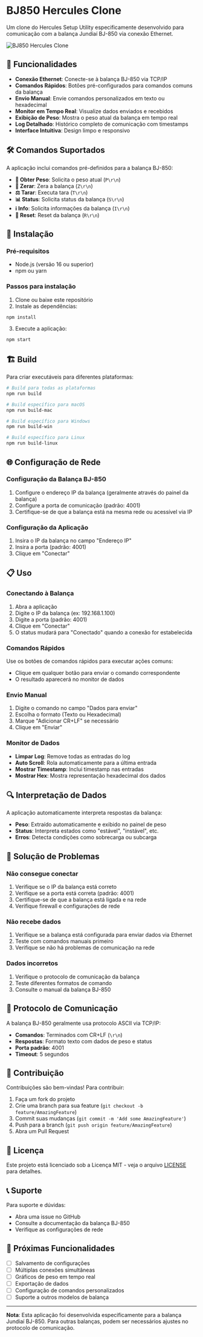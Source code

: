 # BJ850 Hercules Clone

Um clone do Hercules Setup Utility especificamente desenvolvido para comunicação com a balança Jundiaí BJ-850 via conexão Ethernet.

![BJ850 Hercules Clone](assets/screenshot.png)

## 🚀 Funcionalidades

- **Conexão Ethernet**: Conecte-se à balança BJ-850 via TCP/IP
- **Comandos Rápidos**: Botões pré-configurados para comandos comuns da balança
- **Envio Manual**: Envie comandos personalizados em texto ou hexadecimal
- **Monitor em Tempo Real**: Visualize dados enviados e recebidos
- **Exibição de Peso**: Mostra o peso atual da balança em tempo real
- **Log Detalhado**: Histórico completo de comunicação com timestamps
- **Interface Intuitiva**: Design limpo e responsivo

## 🛠️ Comandos Suportados

A aplicação inclui comandos pré-definidos para a balança BJ-850:

- **📏 Obter Peso**: Solicita o peso atual (`P\r\n`)
- **🔄 Zerar**: Zera a balança (`Z\r\n`)
- **⚖️ Tarar**: Executa tara (`T\r\n`)
- **📊 Status**: Solicita status da balança (`S\r\n`)
- **ℹ️ Info**: Solicita informações da balança (`I\r\n`)
- **🔄 Reset**: Reset da balança (`R\r\n`)

## 🔧 Instalação

### Pré-requisitos

- Node.js (versão 16 ou superior)
- npm ou yarn

### Passos para instalação

1. Clone ou baixe este repositório
2. Instale as dependências:

```bash
npm install
```

3. Execute a aplicação:

```bash
npm start
```

## 🏗️ Build

Para criar executáveis para diferentes plataformas:

```bash
# Build para todas as plataformas
npm run build

# Build específico para macOS
npm run build-mac

# Build específico para Windows
npm run build-win

# Build específico para Linux
npm run build-linux
```

## 🌐 Configuração de Rede

### Configuração da Balança BJ-850

1. Configure o endereço IP da balança (geralmente através do painel da balança)
2. Configure a porta de comunicação (padrão: 4001)
3. Certifique-se de que a balança está na mesma rede ou acessível via IP

### Configuração da Aplicação

1. Insira o IP da balança no campo "Endereço IP"
2. Insira a porta (padrão: 4001)
3. Clique em "Conectar"

## 📋 Uso

### Conectando à Balança

1. Abra a aplicação
2. Digite o IP da balança (ex: 192.168.1.100)
3. Digite a porta (padrão: 4001)
4. Clique em "Conectar"
5. O status mudará para "Conectado" quando a conexão for estabelecida

### Comandos Rápidos

Use os botões de comandos rápidos para executar ações comuns:
- Clique em qualquer botão para enviar o comando correspondente
- O resultado aparecerá no monitor de dados

### Envio Manual

1. Digite o comando no campo "Dados para enviar"
2. Escolha o formato (Texto ou Hexadecimal)
3. Marque "Adicionar CR+LF" se necessário
4. Clique em "Enviar"

### Monitor de Dados

- **Limpar Log**: Remove todas as entradas do log
- **Auto Scroll**: Rola automaticamente para a última entrada
- **Mostrar Timestamp**: Inclui timestamp nas entradas
- **Mostrar Hex**: Mostra representação hexadecimal dos dados

## 🔍 Interpretação de Dados

A aplicação automaticamente interpreta respostas da balança:

- **Peso**: Extraído automaticamente e exibido no painel de peso
- **Status**: Interpreta estados como "estável", "instável", etc.
- **Erros**: Detecta condições como sobrecarga ou subcarga

## 🐛 Solução de Problemas

### Não consegue conectar

1. Verifique se o IP da balança está correto
2. Verifique se a porta está correta (padrão: 4001)
3. Certifique-se de que a balança está ligada e na rede
4. Verifique firewall e configurações de rede

### Não recebe dados

1. Verifique se a balança está configurada para enviar dados via Ethernet
2. Teste com comandos manuais primeiro
3. Verifique se não há problemas de comunicação na rede

### Dados incorretos

1. Verifique o protocolo de comunicação da balança
2. Teste diferentes formatos de comando
3. Consulte o manual da balança BJ-850

## 📖 Protocolo de Comunicação

A balança BJ-850 geralmente usa protocolo ASCII via TCP/IP:

- **Comandos**: Terminados com CR+LF (`\r\n`)
- **Respostas**: Formato texto com dados de peso e status
- **Porta padrão**: 4001
- **Timeout**: 5 segundos

## 🤝 Contribuição

Contribuições são bem-vindas! Para contribuir:

1. Faça um fork do projeto
2. Crie uma branch para sua feature (`git checkout -b feature/AmazingFeature`)
3. Commit suas mudanças (`git commit -m 'Add some AmazingFeature'`)
4. Push para a branch (`git push origin feature/AmazingFeature`)
5. Abra um Pull Request

## 📄 Licença

Este projeto está licenciado sob a Licença MIT - veja o arquivo [LICENSE](LICENSE) para detalhes.

## 📞 Suporte

Para suporte e dúvidas:

- Abra uma issue no GitHub
- Consulte a documentação da balança BJ-850
- Verifique as configurações de rede

## 🔮 Próximas Funcionalidades

- [ ] Salvamento de configurações
- [ ] Múltiplas conexões simultâneas
- [ ] Gráficos de peso em tempo real
- [ ] Exportação de dados
- [ ] Configuração de comandos personalizados
- [ ] Suporte a outros modelos de balança

---

**Nota**: Esta aplicação foi desenvolvida especificamente para a balança Jundiaí BJ-850. Para outras balanças, podem ser necessários ajustes no protocolo de comunicação.
